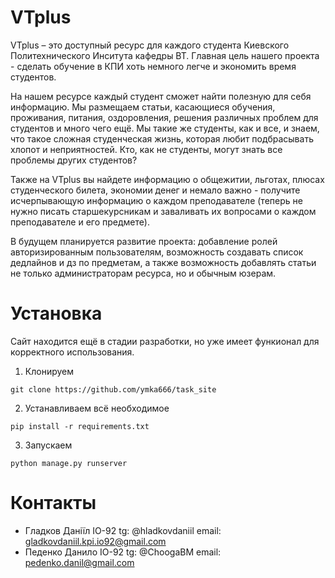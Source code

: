 # VTplus

VTplus – это доступный ресурс для каждого студента Киевского Политехнического Инситута кафедры ВТ. Главная цель нашего проекта - сделать обучение в КПИ хоть немного легче и экономить время студентов.
	
На нашем ресурсе каждый студент сможет найти полезную для себя информацию. Мы размещаем статьи, касающиеся обучения, проживания, питания, оздоровления, решения различных проблем для студентов и много чего ещё. Мы такие же студенты, как и все, и знаем, что такое сложная студенческая жизнь, которая любит подбрасывать хлопот и неприятностей. Кто, как не студенты, могут знать все проблемы других студентов?
			
Также на VTplus вы найдете информацию о общежитии, льготах, плюсах студенческого билета, экономии денег и немало важно - получите исчерпывающую информацию о каждом преподавателе (теперь не нужно писать старшекурсникам и заваливать их вопросами о каждом преподавателе и его предмете).

В будущем планируется развитие проекта: добавление ролей авторизированным пользователям, возможность создавать список дедлайнов и дз по предметам, а также возможность добавлять статьи не только администраторам ресурса, но и обычным юзерам.
# Установка

Сайт находится ещё в стадии разработки, но уже имеет функионал для корректного использования.

1. Клонируем
```
git clone https://github.com/ymka666/task_site
```
2. Устанавливаем всё необходимое
```
pip install -r requirements.txt
```
3. Запускаем
```
python manage.py runserver
```

# Контакты 

- Гладков Даніїл ІО-92     tg: @hladkovdaniil    email:   gladkovdaniil.kpi.io92@gmail.com
- Педенко Данило ІО-92     tg: @ChoogaBM       email: pedenko.danil@gmail.com


